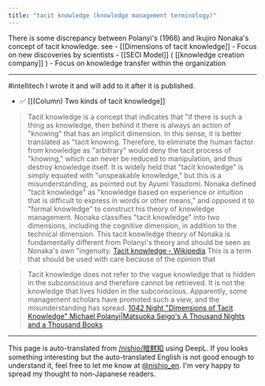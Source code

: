 ```yaml
---
title: "tacit knowledge (knowledge management terminology)"
---
```


There is some discrepancy between Polanyi's (1966) and Ikujiro Nonaka's concept of tacit knowledge.
see
    - [[Dimensions of tacit knowledge]]
    - Focus on new discoveries by scientists
    - [[SECI Model]] ( [[knowledge creation company]] )
    - Focus on knowledge transfer within the organization

-----
#intellitech I wrote it and will add to it after it is published.
- ✅ [[(Column) Two kinds of tacit knowledge]]


> Tacit knowledge is a concept that indicates that "if there is such a thing as knowledge, then behind it there is always an action of "knowing" that has an implicit dimension. In this sense, it is better translated as "tacit knowing.
> Therefore, to eliminate the human factor from knowledge as "arbitrary" would deny the tacit process of "knowing," which can never be reduced to manipulation, and thus destroy knowledge itself. It is widely held that "tacit knowledge" is simply equated with "unspeakable knowledge," but this is a misunderstanding, as pointed out by Ayumi Yasutomi.
> Nonaka defined "tacit knowledge" as "knowledge based on experience or intuition that is difficult to express in words or other means," and opposed it to "formal knowledge" to construct his theory of knowledge management. Nonaka classifies "tacit knowledge" into two dimensions, including the cognitive dimension, in addition to the technical dimension. This tacit knowledge theory of Nonaka is fundamentally different from Polanyi's theory and should be seen as Nonaka's own "ingenuity.
[Tacit knowledge - Wikipedia](https://ja.wikipedia.org/wiki/%E6%9A%97%E9%BB%99%E7%9F%A5)
This is a term that should be used with care because of the opinion that

> Tacit knowledge does not refer to the vague knowledge that is hidden in the subconscious and therefore cannot be retrieved. It is not the knowledge that lives hidden in the subconscious. Apparently, some management scholars have promoted such a view, and the misunderstanding has spread.
[1042 Night "Dimensions of Tacit Knowledge" Michael Polanyi|Matsuoka Seigo's A Thousand Nights and a Thousand Books](http://1000ya.isis.ne.jp/1042.html)


---
This page is auto-translated from [/nishio/暗黙知](https://scrapbox.io/nishio/暗黙知) using DeepL. If you looks something interesting but the auto-translated English is not good enough to understand it, feel free to let me know at [@nishio_en](https://twitter.com/nishio_en). I'm very happy to spread my thought to non-Japanese readers.